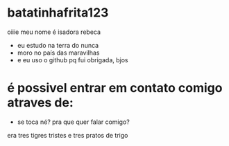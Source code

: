 # batatinhafrita123
oiiie meu nome é isadora rebeca
* eu estudo na terra do nunca
* moro no país das maravilhas
* e eu uso o github pq fui obrigada, bjos 
# é possivel entrar em contato comigo atraves de:
* se toca né? pra que quer falar comigo?

era tres tigres tristes e tres pratos de trigo
